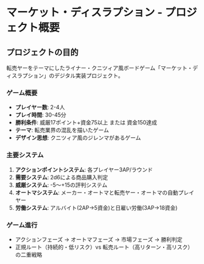 # マーケット・ディスラプション - プロジェクト概要

## プロジェクトの目的
転売ヤーをテーマにしたライナー・クニツィア風ボードゲーム「マーケット・ディスラプション」のデジタル実装プロジェクト。

### ゲーム概要
- **プレイヤー数**: 2-4人
- **プレイ時間**: 30-45分
- **勝利条件**: 威厳17ポイント+資金75以上 または 資金150達成
- **テーマ**: 転売業界の混乱を描いたゲーム
- **デザイン思想**: クニツィア風のジレンマがあるゲーム

### 主要システム
1. **アクションポイントシステム**: 各プレイヤー3AP/ラウンド
2. **需要システム**: 2d6による商品購入判定
3. **威厳システム**: -5～+15の評判システム
4. **オートマシステム**: メーカー・オートマと転売ヤー・オートマの自動プレイヤー
5. **労働システム**: アルバイト(2AP→5資金)と日雇い労働(3AP→18資金)

### ゲーム進行
- アクションフェーズ → オートマフェーズ → 市場フェーズ → 勝利判定
- 正規ルート（持続的・低リスク）vs 転売ルート（高リターン・高リスク）の二重戦略